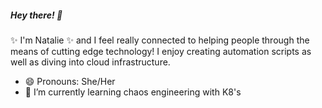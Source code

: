 
<h5>Hey there! 👋</h5>
✨ I'm Natalie ✨ and I feel really connected to helping people through the means of cutting edge technology! I enjoy creating  automation scripts as well as diving into cloud infrastructure. 

- 😄 Pronouns: She/Her
- 🌱 I’m currently learning chaos engineering with K8's

<!--
**nstevenson11/nstevenson11** is a ✨ _special_ ✨ repository because its `README.md` (this file) appears on your GitHub profile.

Here are some ideas to get you started:

- 🔭 I’m currently working on ...
- 🌱 I’m currently learning ...
- 👯 I’m looking to collaborate on ...
- 🤔 I’m looking for help with ...
- 💬 Ask me about ...
- 📫 How to reach me: ...
- 😄 Pronouns: ...
- ⚡ Fun fact: ...
-->

